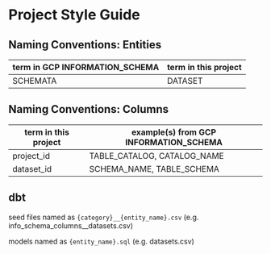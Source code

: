 # Project Style Guide

## Naming Conventions: Entities

term in GCP INFORMATION_SCHEMA | term in this project
---|---
SCHEMATA | DATASET

## Naming Conventions: Columns

term in this project | example(s) from GCP INFORMATION_SCHEMA
---|---
project_id | TABLE_CATALOG, CATALOG_NAME
dataset_id | SCHEMA_NAME, TABLE_SCHEMA

## dbt

seed files named as `{category}__{entity_name}.csv` (e.g. info_schema_columns__datasets.csv)

models named as `{entity_name}.sql` (e.g. datasets.csv)

